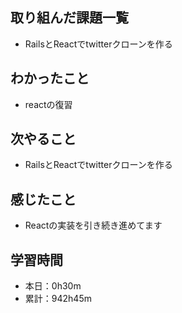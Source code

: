 ## 取り組んだ課題一覧
- RailsとReactでtwitterクローンを作る
## わかったこと
- reactの復習
## 次やること
- RailsとReactでtwitterクローンを作る
## 感じたこと
- Reactの実装を引き続き進めてます
## 学習時間
- 本日：0h30m
- 累計：942h45m
